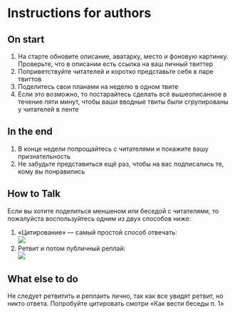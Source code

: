 # Instructions for authors
## On start
1. На старте обновите описание, аватарку, место и фоновую картинку.  
  Проверьте, что в описании есть ссылка на ваш личный твиттер
2. Поприветствуйте читателей и коротко представьте себя в паре твиттов
3. Поделитесь свои планами на неделю в одном твите
4. Если это возможно, то постарайтесь сделать всё вышеописанное в течение
  пяти минут, чтобы ваши вводные твиты были сгрупированы у читателей в ленте

## In the end
1. В конце недели попрощайтесь с читателями и покажите вашу признательность
2. Не забудьте представиться ещё раз, чтобы на вас подписались те,
   кому вы понравились

## How to Talk
Если вы хотите поделиться меншеном или беседой с читателями, то пожалуйста
воспользуйтесь одним из двух способов ниже:

1. «Цитирование» — самый простой способ отвечать:  
    ![](http://i.imgur.com/zZwMCsH.png)
2. Ретвит и потом публичный реплай:  
    ![](http://i.imgur.com/Ld3sjuN.png)

## What else to do
Не следует ретвитить и реплаить лично, так как все увидят ретвит, но никто ответа.
Попробуйте цитировать смотри «Как вести беседы п. 1»
